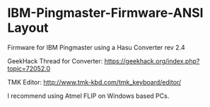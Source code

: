 # IBM-Pingmaster-Firmware-ANSI Layout 
Firmware for IBM Pingmaster using a Hasu Converter rev 2.4


GeekHack Thread for Converter: https://geekhack.org/index.php?topic=72052.0

TMK Editor: http://www.tmk-kbd.com/tmk_keyboard/editor/

I recommend using Atmel FLIP on Windows based PCs.
